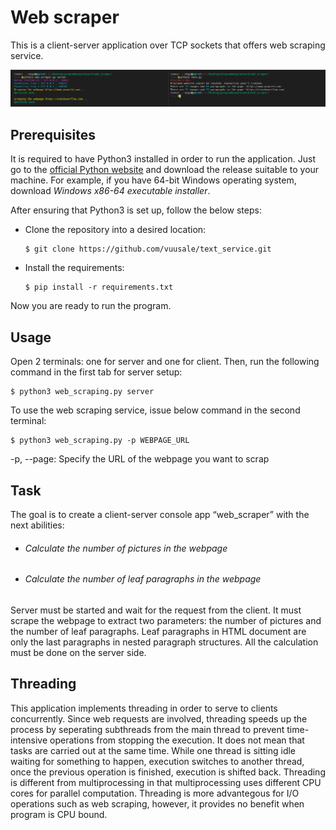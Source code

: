 # Web scraper
 
This is a client-server application over TCP sockets that offers web scraping service. 

![Screenshot of running test.py](https://github.com/vuusale/web_scraper/blob/master/screenshot.png)

## Prerequisites
It is required to have Python3 installed in order to run the application. Just go to the [official Python website](https://python.org/) and download the release suitable to your machine. For example, if you have 64-bit Windows operating system, download *Windows x86-64 executable installer*. 

After ensuring that Python3 is set up, follow the below steps:

- Clone the repository into a desired location:
  
      $ git clone https://github.com/vuusale/text_service.git
      
- Install the requirements:
  
      $ pip install -r requirements.txt
  
Now you are ready to run the program. 

## Usage
Open 2 terminals: one for server and one for client. Then, run the following command in the first tab for server setup:
  
    $ python3 web_scraping.py server
  
To use the web scraping service, issue below command in the second terminal:
    
    $ python3 web_scraping.py -p WEBPAGE_URL
    
-p, --page: Specify the URL of the webpage you want to scrap

## Task
The goal is to create a client-server console app “web_scraper” with the next abilities:
- ###### Calculate the number of pictures in the webpage
- ###### Calculate the number of leaf paragraphs in the webpage

Server must be started and wait for the request from the client. It must scrape the webpage to extract two parameters: the number of pictures and the number of leaf paragraphs. Leaf paragraphs in HTML document are only the last paragraphs in nested paragraph structures. All the calculation must be done on the server side.

## Threading
This application implements threading in order to serve to clients concurrently. Since web requests are involved, threading speeds up the process by seperating subthreads from the main thread to prevent time-intensive operations from stopping the execution. It does not mean that tasks are carried out at the same time. While one thread is sitting idle waiting for something to happen, execution switches to another thread, once the previous operation is finished, execution is shifted back. Threading is different from multiprocessing in that multiprocessing uses different CPU cores for parallel computation. Threading is more advantegous for I/O operations such as web scraping, however, it provides no benefit when program is CPU bound.